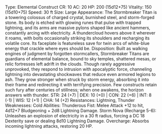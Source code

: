 Type: Elemental Construct
CR: 10
AC: 20
HP: 200 (15d12+75)
Vitality: 150 (15d10+75)
Speed: 30 ft
Size: Large
Appearance: The Stormbreaker Titan is a towering colossus of charged crystal, burnished steel, and storm-forged stone. Its body is etched with glowing runes that pulse with trapped lightning, and its arms are massive pylons shaped like ancient hammers, constantly arcing with electricity. A thundercloud hovers above it wherever it roams, with bolts occasionally striking its shoulders and recharging its volatile core. Its faceplate is featureless save for twin arcs of white-blue energy that crackle where eyes should be.
Disposition: Built as walking engines of judgment by forgotten stormcallers, Stormbreaker Titans are guardians of elemental balance, bound to sky temples, shattered mesas, or relic fortresses left adrift in the clouds. Though rarely aggressive unprovoked, they respond to intrusion with apocalyptic force, channeling lightning into devastating shockwaves that reduce even armored legions to ash. They grow stronger when struck by storm energy, absorbing it into their frame and redirecting it with terrifying precision. Few constructs retain such fury after centuries of stillness; when one awakens, the horizon answers with thunder.
STR: 24 (+7) | DEX: 10 (+0) | CON: 22 (+6) | INT: 8 (-1) | WIS: 12 (+1) | CHA: 14 (+2)
Resistances: Lightning, Thunder
Weaknesses: Cold
Abilities:
Thunderous Fist: Melee Attack +12 to hit, 4d12+7 Bludgeoning + 2d8 Lightning Damage.
Storm Nova (Recharge 5-6): Unleashes an explosion of electricity in a 30 ft radius, forcing a DC 18 Dexterity save or dealing 8d10 Lightning Damage.
Overcharge: Absorbs incoming lightning attacks, restoring 20 HP.
